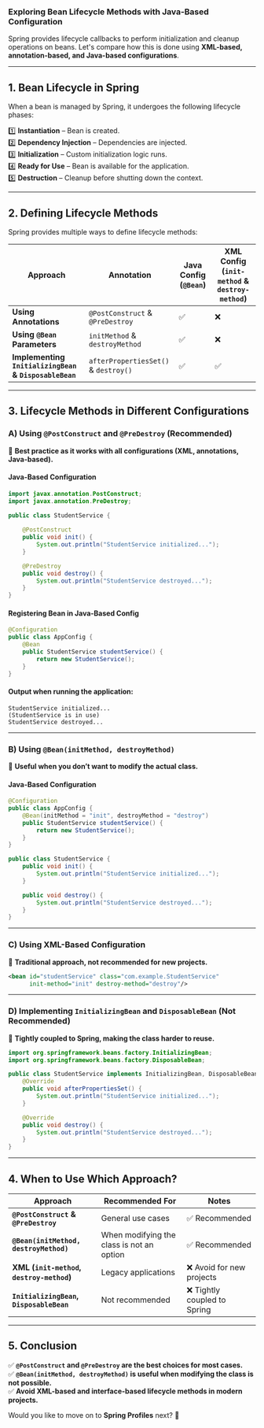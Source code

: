 ### **Exploring Bean Lifecycle Methods with Java-Based Configuration**  

Spring provides lifecycle callbacks to perform initialization and cleanup operations on beans. Let's compare how this is done using **XML-based, annotation-based, and Java-based configurations**.

---

## **1. Bean Lifecycle in Spring**
When a bean is managed by Spring, it undergoes the following lifecycle phases:  

1️⃣ **Instantiation** – Bean is created.  
2️⃣ **Dependency Injection** – Dependencies are injected.  
3️⃣ **Initialization** – Custom initialization logic runs.  
4️⃣ **Ready for Use** – Bean is available for the application.  
5️⃣ **Destruction** – Cleanup before shutting down the context.  

---

## **2. Defining Lifecycle Methods**
Spring provides multiple ways to define lifecycle methods:  

| Approach | Annotation | Java Config (`@Bean`) | XML Config (`init-method` & `destroy-method`) |
|----------|------------|----------------|-----------------------------|
| **Using Annotations** | `@PostConstruct` & `@PreDestroy` | ✅ | ❌ |
| **Using `@Bean` Parameters** | `initMethod` & `destroyMethod` | ✅ | ❌ |
| **Implementing `InitializingBean` & `DisposableBean`** | `afterPropertiesSet()` & `destroy()` | ✅ | ✅ |

---

## **3. Lifecycle Methods in Different Configurations**

### **A) Using `@PostConstruct` and `@PreDestroy` (Recommended)**
📌 **Best practice as it works with all configurations (XML, annotations, Java-based).**  

#### **Java-Based Configuration**
```java
import javax.annotation.PostConstruct;
import javax.annotation.PreDestroy;

public class StudentService {
    
    @PostConstruct
    public void init() {
        System.out.println("StudentService initialized...");
    }

    @PreDestroy
    public void destroy() {
        System.out.println("StudentService destroyed...");
    }
}
```

#### **Registering Bean in Java-Based Config**
```java
@Configuration
public class AppConfig {
    @Bean
    public StudentService studentService() {
        return new StudentService();
    }
}
```

#### **Output when running the application:**
```
StudentService initialized...
(StudentService is in use)
StudentService destroyed...
```

---

### **B) Using `@Bean(initMethod, destroyMethod)`**
📌 **Useful when you don’t want to modify the actual class.**  

#### **Java-Based Configuration**
```java
@Configuration
public class AppConfig {
    @Bean(initMethod = "init", destroyMethod = "destroy")
    public StudentService studentService() {
        return new StudentService();
    }
}
```
```java
public class StudentService {
    public void init() {
        System.out.println("StudentService initialized...");
    }

    public void destroy() {
        System.out.println("StudentService destroyed...");
    }
}
```

---

### **C) Using XML-Based Configuration**
📌 **Traditional approach, not recommended for new projects.**  

```xml
<bean id="studentService" class="com.example.StudentService" 
      init-method="init" destroy-method="destroy"/>
```

---

### **D) Implementing `InitializingBean` and `DisposableBean` (Not Recommended)**
📌 **Tightly coupled to Spring, making the class harder to reuse.**  

```java
import org.springframework.beans.factory.InitializingBean;
import org.springframework.beans.factory.DisposableBean;

public class StudentService implements InitializingBean, DisposableBean {
    @Override
    public void afterPropertiesSet() {
        System.out.println("StudentService initialized...");
    }

    @Override
    public void destroy() {
        System.out.println("StudentService destroyed...");
    }
}
```

---

## **4. When to Use Which Approach?**
| Approach | Recommended For | Notes |
|----------|----------------|-------|
| **`@PostConstruct` & `@PreDestroy`** | General use cases | ✅ Recommended |
| **`@Bean(initMethod, destroyMethod)`** | When modifying the class is not an option | ✅ Recommended |
| **XML (`init-method`, `destroy-method`)** | Legacy applications | ❌ Avoid for new projects |
| **`InitializingBean`, `DisposableBean`** | Not recommended | ❌ Tightly coupled to Spring |

---

## **5. Conclusion**
✅ **`@PostConstruct` and `@PreDestroy` are the best choices for most cases.**  
✅ **`@Bean(initMethod, destroyMethod)` is useful when modifying the class is not possible.**  
✅ **Avoid XML-based and interface-based lifecycle methods in modern projects.**  

Would you like to move on to **Spring Profiles** next? 🚀
